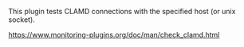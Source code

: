 This plugin tests CLAMD connections with the specified host (or unix socket).

https://www.monitoring-plugins.org/doc/man/check_clamd.html